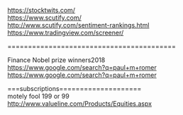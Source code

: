 



https://stocktwits.com/     
https://www.scutify.com/    
http://www.scutify.com/sentiment-rankings.html   
https://www.tradingview.com/screener/  


=========================================

Finance Nobel prize winners2018   
https://www.google.com/search?q=paul+m+romer        
https://www.google.com/search?q=paul+m+romer    

===subscriptions====================    
motely fool   199 or 99     
http://www.valueline.com/Products/Equities.aspx     
    





   
     
       

